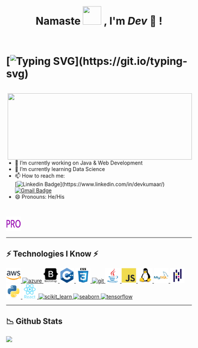 <h1 align="center"> Namaste <img src='https://media.tenor.com/images/f83458652289855ac77a3270eb51ab9e/tenor.gif' width='50' height='50'> , I'm <em>Dev</em> 👋 ! </h1>

<br />


# [![Typing SVG](https://readme-typing-svg.herokuapp.com?size=22&width=1000&lines=I'm+a+Student%2C+Developer%2C+Competitive+Programmer%2C+and+Open+Source+Enthusiast!!)](https://git.io/typing-svg)

<br />


<div float="right">
<img src="https://i.ibb.co/m95ZHMM/Blue-and-White-Architect-Linked-In-Banner-2.png" width="500" height="180" align="right">
</div>

- 🔭 I’m currently working on Java & Web  Development 
- 🌱 I’m currently learning Data Science
- 📫 How to reach me:   
 [![Linkedin Badge](https://img.shields.io/badge/-Dev-blue?style=flat-square&logo=Linkedin&logoColor=white&link=(https://www.linkedin.com/in/ishan-goyal-1308/))](https://www.linkedin.com/in/devkumaar/)  [![Gmail Badge](https://img.shields.io/badge/-dkkardam49@gmail.com-c14438?style=flat-square&logo=Gmail&logoColor=white&link=mailto:ishan.goyal1305@gmail.com)](mailto:dkkardam49@gmail.com)
- 😄 Pronouns: He/His 

 <br />
 
<a href='https://github.com/pricing'><img src='https://raw.githubusercontent.com/acervenky/animated-github-badges/master/assets/pro.gif' width='40' height='40'></a>
<br/>

<hr>

## ⚡ Technologies I Know ⚡

<p align="left"> <a href="https://aws.amazon.com" target="_blank" rel="noreferrer"> <img src="https://raw.githubusercontent.com/devicons/devicon/master/icons/amazonwebservices/amazonwebservices-original-wordmark.svg" alt="aws" width="40" height="40"/> </a> <a href="https://azure.microsoft.com/en-in/" target="_blank" rel="noreferrer"> <img src="https://www.vectorlogo.zone/logos/microsoft_azure/microsoft_azure-icon.svg" alt="azure" width="40" height="40"/> </a> <a href="https://getbootstrap.com" target="_blank" rel="noreferrer"> <img src="https://raw.githubusercontent.com/devicons/devicon/master/icons/bootstrap/bootstrap-plain-wordmark.svg" alt="bootstrap" width="40" height="40"/> </a> <a href="https://www.w3schools.com/cpp/" target="_blank" rel="noreferrer"> <img src="https://raw.githubusercontent.com/devicons/devicon/master/icons/cplusplus/cplusplus-original.svg" alt="cplusplus" width="40" height="40"/> </a> <a href="https://www.w3schools.com/css/" target="_blank" rel="noreferrer"> <img src="https://raw.githubusercontent.com/devicons/devicon/master/icons/css3/css3-original-wordmark.svg" alt="css3" width="40" height="40"/> </a> <a href="https://git-scm.com/" target="_blank" rel="noreferrer"> <img src="https://www.vectorlogo.zone/logos/git-scm/git-scm-icon.svg" alt="git" width="40" height="40"/> </a> <a href="https://www.java.com" target="_blank" rel="noreferrer"> <img src="https://raw.githubusercontent.com/devicons/devicon/master/icons/java/java-original.svg" alt="java" width="40" height="40"/> </a> <a href="https://developer.mozilla.org/en-US/docs/Web/JavaScript" target="_blank" rel="noreferrer"> <img src="https://raw.githubusercontent.com/devicons/devicon/master/icons/javascript/javascript-original.svg" alt="javascript" width="40" height="40"/> </a> <a href="https://www.linux.org/" target="_blank" rel="noreferrer"> <img src="https://raw.githubusercontent.com/devicons/devicon/master/icons/linux/linux-original.svg" alt="linux" width="40" height="40"/> </a> <a href="https://www.mysql.com/" target="_blank" rel="noreferrer"> <img src="https://raw.githubusercontent.com/devicons/devicon/master/icons/mysql/mysql-original-wordmark.svg" alt="mysql" width="40" height="40"/> </a> <a href="https://pandas.pydata.org/" target="_blank" rel="noreferrer"> <img src="https://raw.githubusercontent.com/devicons/devicon/2ae2a900d2f041da66e950e4d48052658d850630/icons/pandas/pandas-original.svg" alt="pandas" width="40" height="40"/> </a> <a href="https://www.python.org" target="_blank" rel="noreferrer"> <img src="https://raw.githubusercontent.com/devicons/devicon/master/icons/python/python-original.svg" alt="python" width="40" height="40"/> </a> <a href="https://reactjs.org/" target="_blank" rel="noreferrer"> <img src="https://raw.githubusercontent.com/devicons/devicon/master/icons/react/react-original-wordmark.svg" alt="react" width="40" height="40"/> </a> <a href="https://scikit-learn.org/" target="_blank" rel="noreferrer"> <img src="https://upload.wikimedia.org/wikipedia/commons/0/05/Scikit_learn_logo_small.svg" alt="scikit_learn" width="40" height="40"/> </a> <a href="https://seaborn.pydata.org/" target="_blank" rel="noreferrer"> <img src="https://seaborn.pydata.org/_images/logo-mark-lightbg.svg" alt="seaborn" width="40" height="40"/> </a> <a href="https://www.tensorflow.org" target="_blank" rel="noreferrer"> <img src="https://www.vectorlogo.zone/logos/tensorflow/tensorflow-icon.svg" alt="tensorflow" width="40" height="40"/> </a> </p>


<hr>

## 📉 **Github Stats**
<div float="left">
 <a><img src="https://github-readme-streak-stats.herokuapp.com/?user=devvkumar&layout=compact&theme=highcontrast&custom_title=streak-stats-ty&hide_border=true&layout=compact"  width="48%" align="center" /></a>
<!-- <a><img src="https://github-readme-stats.vercel.app/api?username=devvkumar&theme=highcontrast&layout=compact&hide_border=true" align="center" width="48%"></a> -->
</div><br />
<!-- <div align="center">
  <a><img src="https://github-readme-stats.vercel.app/api/top-langs/?username=devvkumar&theme=highcontrast" align="center" width="35%"></a>
 </div> -->
